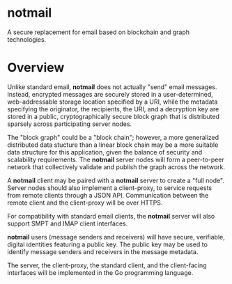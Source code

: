 # notmail
A secure replacement for email based on blockchain and graph technologies.

# Overview

Unlike standard email, **notmail** does not actually "send" email messages.  Instead, encrypted messages are securely stored in a user-determined, web-addressable storage location specified by a URI, while the metadata specifying the originator, the recipients, the URI, and a decryption key are stored in a public, cryptographically secure block graph that is distributed sparsely across participating server nodes.

The "block graph" could be a "block chain"; however, a more generalized distributed data stucture than a linear block chain may be a more suitable data structure for this application, given the balance of security and scalability requirements.  The **notmail** server nodes will form a peer-to-peer network that collectively validate and publish the graph across the network.

A **notmail** client may be paired with a **notmail** server to create a "full node".  Server nodes should also implement a client-proxy, to service requests from remote clients through a JSON API.  Communication between the remote client and the client-proxy will be over HTTPS.

For compatibility with standard email clients, the **notmail** server will also support SMPT and IMAP client interfaces.

**notmail** users (message senders and receivers) will have secure, verifiable, digital identities featuring a public key.  The public key may be used to identify message senders and receivers in the message metadata.

The server, the client-proxy, the standard client, and the client-facing interfaces will be implemented in the Go programming language.
